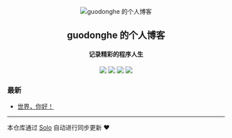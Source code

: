 <p align="center"><img alt="guodonghe 的个人博客" src="https://static.b3log.org/images/brand/solo-32.png"></p><h2 align="center">
guodonghe 的个人博客
</h2>

<h4 align="center">记录精彩的程序人生</h4>
<p align="center"><a title="guodonghe 的个人博客" target="_blank" href="https://github.com/guodonghe/solo-blog"><img src="https://img.shields.io/github/last-commit/guodonghe/solo-blog.svg?style=flat-square&color=FF9900"></a>
<a title="GitHub repo size in bytes" target="_blank" href="https://github.com/guodonghe/solo-blog"><img src="https://img.shields.io/github/repo-size/guodonghe/solo-blog.svg?style=flat-square"></a>
<a title="Solo Version" target="_blank" href="https://github.com/b3log/solo/releases"><img src="https://img.shields.io/badge/solo-3.6.3-f1e05a.svg?style=flat-square&color=blueviolet"></a>
<a title="Hits" target="_blank" href="https://github.com/b3log/hits"><img src="https://hits.b3log.org/guodonghe/solo-blog.svg"></a></p>

### 最新

* [世界，你好！](https://www.sosnb.com/hello-solo)



---

本仓库通过 [Solo](https://github.com/b3log/solo) 自动进行同步更新 ❤️ 